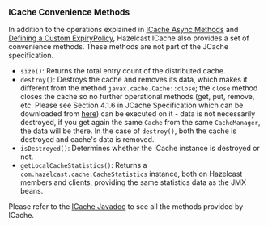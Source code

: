 
### ICache Convenience Methods

In addition to the operations explained in [ICache Async Methods](#icache-async-methods) and [Defining a Custom ExpiryPolicy](#defining-a-custom-expirypolicy), Hazelcast ICache also provides a set of convenience methods. These methods are not part of the JCache specification.

 - `size()`: Returns the total entry count of the distributed cache.
 - `destroy()`: Destroys the cache and removes its data, which makes it different from the method `javax.cache.Cache::close`; the `close` method closes the cache so no further operational methods (get, put, remove, etc. Please see Section 4.1.6 in JCache Specification which can be downloaded from [here](http://download.oracle.com/otndocs/jcp/jcache-1_0-fr-eval-spec/index.html)) can be executed on it - data is not necessarily destroyed, if you get again the same `Cache` from the same `CacheManager`, the data will be there. In the case of `destroy()`, both the cache is destroyed and cache's data is removed.
 - `isDestroyed()`: Determines whether the ICache instance is destroyed or not.
 - `getLocalCacheStatistics()`: Returns a `com.hazelcast.cache.CacheStatistics` instance, both on Hazelcast members and clients, providing the same statistics data as the JMX beans.

Please refer to the [ICache Javadoc](http://docs.hazelcast.org/docs/latest/javadoc/com/hazelcast/cache/ICache.html) to see all the methods provided by ICache.